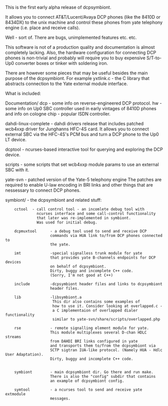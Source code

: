 This is the first early alpha release of dcpsymbiont.

It allows you to connect AT&T/Lucent/Avaya DCP phones
(like the 8410D or 8434DX) to the unix machine and
control these phones from yate telephony  engine
(i.e. place and receive calls).

Well - sort of. There are bugs, unimplemented features etc. etc.

This software is not of a production quality and documentation is almost
        completely lacking.
Also, the hardware configuration for connecting DCP
phones is non-trivial and probably will require you to buy
expensive S/T-to-Up0 converter boxes or tinker with soldering iron.


There are however some pieces that may be useful besides the
main purpose of the dcpsymbiont. For example
yxtlink.c - the C library that abstracts connection to the Yate
external module interface.


What is included:

Documentation/
        dcp - some info on reverse-engineered
                DCP protocol.
        hw - some info on Up0 SBC controller used in
                early vintages of 8410D phones and
                info on cologne chip - popular ISDN controller.

dahdi-linux-complete - dahdi drivers release that includes
        patched wcb4xxp driver for Junghanns HFC-4S card.
        It allows you to connect external SBC via the HFC-4S's PCM
        bus and turn a DCP phone to the Up0 LT device.

dcptool - ncurses-based interactive tool for querying and
        exploring the DCP device.

scripts - some scripts that set wcb4xxp module params to use
        an external SBC with it.


yate-svn        - patched version of the Yate-5 telephony engine
                The patches are required to enable U-law encoding
                in BRI links and other things that are nessessary
                to connect DCP phones.


symbiont/       - the dcpsymbiont and related stuff:

        cctool  - call control tool - an incomlete debug tool with
                  ncurses interface and some call-control functionality
                  that later was re-implemented in symbiont.
                  Was used for initial debug.

        dcpmuxtool      - a debug tool used to send and receive DCP
                        commands via HUA link to/from DCP phones connected to
                        the yate.

        imt             -special signalless trunk module for yate
                        that provides yate B-channels endpoints for DCP devices
                        on behalf of dcpsymbiont.
                        Dirty, buggy and incomplete C++ code.
                        (Sorry, I'm not good at C++)

        include         -dcpsymbiont header files and links to dcpsymbiont
                        header files.

        lib             -libsymbiont.a
                         This dir also contains some examples of
                         how to use it. Consider looking at overlapped.c -
                         a C implementaion of overlapped dialer functionality
                         similar to yate-svn/share/scripts/overlapped.php

        rse             - remote signalling element module for yate.
                        This module multiplexes several D-chan HDLC streams
                        from DAHDI BRI links configured in yate
                        and transports them to/from the dcpsymbiont via
                        SCTP sigtran IUA-like protocol. (Namely HUA - Hdlc User Adaptation).
                        Dirty, buggy and incomplete C++ code.


        symbiont        - main dcpsymbiont dir. Go there and run make.
                        There is also the "config" subdir that contains
                        an example of dcpsymbiont config.

        symtool         - a ncurses tool to send and receive yate extmodule
                        messages.
